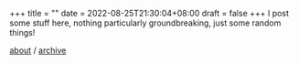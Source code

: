 +++
title =  ""
date = 2022-08-25T21:30:04+08:00
draft = false
+++
I post some stuff here, nothing particularly groundbreaking, just some random things!

[about](about) / [archive](posts)
